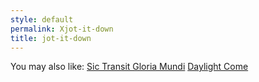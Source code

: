 ```yaml
---
style: default
permalink: Xjot-it-down
title: jot-it-down
---
```

You may also like:
[Sic Transit Gloria Mundi](http://scp-wiki.net/sic-transit-gloria-mundi)
[Daylight Come](http://scp-wiki.net/daylight-come)